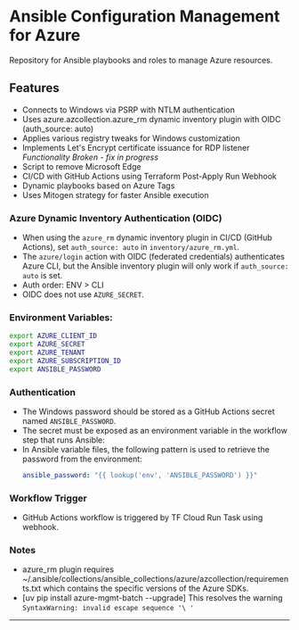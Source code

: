 # Ansible Configuration Management for Azure
Repository for Ansible playbooks and roles to manage Azure resources.

## Features
- Connects to Windows via PSRP with NTLM authentication
- Uses azure.azcollection.azure_rm dynamic inventory plugin with OIDC (auth_source: auto)
- Applies various registry tweaks for Windows customization
- Implements Let's Encrypt certificate issuance for RDP listener *Functionality Broken - fix in progress*
- Script to remove Microsoft Edge
- CI/CD with GitHub Actions using Terraform Post-Apply Run Webhook
- Dynamic playbooks based on Azure Tags
- Uses Mitogen strategy for faster Ansible execution

### Azure Dynamic Inventory Authentication (OIDC)
- When using the `azure_rm` dynamic inventory plugin in CI/CD (GitHub Actions), set `auth_source: auto` in `inventory/azure_rm.yml`.
- The `azure/login` action with OIDC (federated credentials) authenticates Azure CLI, but the Ansible inventory plugin will only work if `auth_source: auto` is set.
- Auth order: ENV > CLI
- OIDC does not use `AZURE_SECRET`.

### Environment Variables:
```bash
export AZURE_CLIENT_ID
export AZURE_SECRET
export AZURE_TENANT
export AZURE_SUBSCRIPTION_ID
export ANSIBLE_PASSWORD
```

### Authentication
- The Windows password should be stored as a GitHub Actions secret named `ANSIBLE_PASSWORD`.
- The secret must be exposed as an environment variable in the workflow step that runs Ansible:
- In Ansible variable files, the following pattern is used to retrieve the password from the environment:
  ```yaml
  ansible_password: "{{ lookup('env', 'ANSIBLE_PASSWORD') }}"
  ```

### Workflow Trigger
- GitHub Actions workflow is triggered by TF Cloud Run Task using webhook.

### Notes
- azure_rm plugin requires ~/.ansible/collections/ansible_collections/azure/azcollection/requirements.txt which contains the specific versions of the Azure SDKs.
- [uv pip install azure-mgmt-batch --upgrade]
  This resolves the warning `SyntaxWarning: invalid escape sequence '\ '`
---